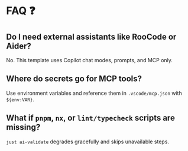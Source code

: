 # FAQ ❓

## Do I need external assistants like RooCode or Aider?
No. This template uses Copilot chat modes, prompts, and MCP only.

## Where do secrets go for MCP tools?
Use environment variables and reference them in `.vscode/mcp.json` with `${env:VAR}`.

## What if `pnpm`, `nx`, or `lint/typecheck` scripts are missing?
`just ai-validate` degrades gracefully and skips unavailable steps.
